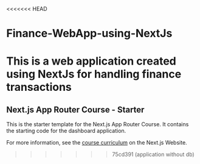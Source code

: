 <<<<<<< HEAD
# Finance-WebApp-using-NextJs
This is a web application created using NextJs for handling finance transactions
=======
## Next.js App Router Course - Starter

This is the starter template for the Next.js App Router Course. It contains the starting code for the dashboard application.

For more information, see the [course curriculum](https://nextjs.org/learn) on the Next.js Website.
>>>>>>> 75cd391 (application without db)
